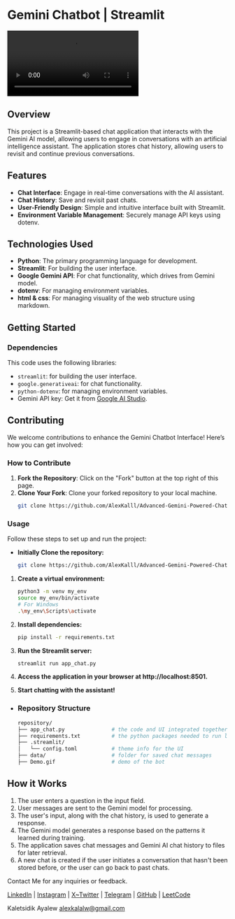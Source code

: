 # Gemini Chatbot | Streamlit

![Gemini Chatbot](Demo.mp4)

## Overview 

This project is a Streamlit-based chat application that interacts with the Gemini AI model, allowing users to engage in conversations with an artificial intelligence assistant. The application stores chat history, allowing users to revisit and continue previous conversations.

## Features
- **Chat Interface**: Engage in real-time conversations with the AI assistant.
- **Chat History**: Save and revisit past chats.
- **User-Friendly Design**: Simple and intuitive interface built with Streamlit.
- **Environment Variable Management**: Securely manage API keys using dotenv.

## Technologies Used
- **Python**: The primary programming language for development.
- **Streamlit**: For building the user interface.
- **Google Gemini API**: For chat functionality, which drives from Gemini model.
- **dotenv**: For managing environment variables.
- **html & css**: For managing visuality of the web structure using markdown.

## Getting Started

### Dependencies

This code uses the following libraries:

- `streamlit`: for building the user interface.
- `google.generativeai`: for chat functionality.
- `python-dotenv`: for managing environment variables.
- Gemini API key: Get it from [Google AI Studio](https://ai.google.dev/tutorials/setup?hl=tr).

## Contributing

We welcome contributions to enhance the Gemini Chatbot Interface! Here’s how you can get involved:

### How to Contribute
1. **Fork the Repository**: Click on the "Fork" button at the top right of this page.
2. **Clone Your Fork**: Clone your forked repository to your local machine.
   ```bash
   git clone https://github.com/AlexKalll/Advanced-Gemini-Powered-ChatGPT.git

### Usage

Follow these steps to set up and run the project:
- **Initially Clone the repository:**
   ```bash
   git clone https://github.com/AlexKalll/Advanced-Gemini-Powered-ChatGPT.git

1. **Create a virtual environment:**
   ```bash
   python3 -m venv my_env
   source my_env/bin/activate 
   # For Windows
   .\my_env\Scripts\activate 
2. **Install dependencies:**
   ```bash
   pip install -r requirements.txt
3. **Run the Streamlit server:**
   ```bash
   streamlit run app_chat.py
4. **Access the application in your browser at http://localhost:8501.**

4. **Start chatting with the assistant!**
- ### Repository Structure
   ```bash
   repository/
   ├── app_chat.py               # the code and UI integrated together live here
   ├── requirements.txt          # the python packages needed to run locally
   ├── .streamlit/
   │   └── config.toml           # theme info for the UI
   ├── data/                     # folder for saved chat messages 
   ├── Demo.gif                  # demo of the bot                    
## How it Works
1. The user enters a question in the input field.
2. User messages are sent to the Gemini model for processing.
3. The user's input, along with the chat history, is used to generate a response.
4. The Gemini model generates a response based on the patterns it learned during training.
5. The application saves chat messages and Gemini AI chat history to files for later retrieval.
6. A new chat is created if the user initiates a conversation that hasn't been stored before, or the user can go back to past chats.

Contact Me for any inquiries or feedback.

[LinkedIn](https://www.linkedin.com/in/kaletsidik-ayalew-mekonnen-34772226b/) | [Instagram](https://www.instagram.com/kaletsidik.24?igsh=YzljYTk1ODg3Zg==) | [X~Twitter](https://x.com/kaletsidike?t=VCe79O084EmE9bM2V5jOIA&s=09) | [Telegram](https://t.me/Adragon_de_mello) | [GitHub](https://github.com/AlexKalll) | [LeetCode](https://leetcode.com/Alexkal/)


Kaletsidik Ayalew
alexkalalw@gmail.com